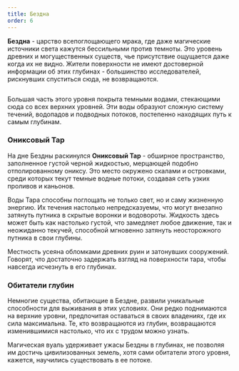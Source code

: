 ```yaml
---
title: Бездна
order: 6
---
```


**Бездна** - царство всепоглощающего мрака, где даже магические источники света кажутся бессильными против темноты. Это уровень древних и могущественных существ, чье присутствие ощущается даже когда их не видно. Жители поверхности не имеют достоверной информации об этих глубинах - большинство исследователей, рискнувших спуститься сюда, не возвращаются.

<Image name="world-layer-0.webp" />

Большая часть этого уровня покрыта темными водами, стекающими сюда со всех верхних уровней. Эти воды образуют сложную систему течений, водопадов и подводных потоков, постепенно находящих путь к самым глубинам.

### Ониксовый Тар

На дне Бездны раскинулся **Ониксовый Тар** - обширное пространство, заполненное густой черной жидкостью, мерцающей подобно отполированному ониксу. Это место окружено скалами и островками, среди которых текут темные водные потоки, создавая сеть узких проливов и каньонов.

Воды Тара способны поглощать не только свет, но и саму жизненную энергию. Их течения настолько непредсказуемы, что могут внезапно затянуть путника в скрытые воронки и водовороты. Жидкость здесь может быть как настолько густой, что замедляет любое движение, так и неожиданно текучей, способной мгновенно затянуть неосторожного путника в свои глубины.

Местность усеяна обломками древних руин и затонувших сооружений. Говорят, что достаточно задержать взгляд на поверхности тара, чтобы навсегда исчезнуть в его глубинах.

### Обитатели глубин

Немногие существа, обитающие в Бездне, развили уникальные способности для выживания в этих условиях. Они редко поднимаются на верхние уровни, предпочитая оставаться в своих владениях, где их сила максимальна. Те, кто возвращаются из глубин, возвращаются изменившимися настолько, что их с трудом можно узнать.

Магическая вуаль удерживает ужасы Бездны в глубинах, не позволяя им достичь цивилизованных земель, хотя сами обитатели этого уровня, кажется, научились существовать в ее потоке.